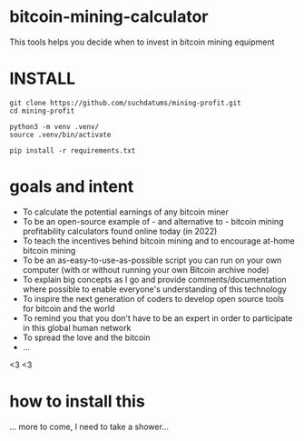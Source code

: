 # bitcoin-mining-calculator
This tools helps you decide when to invest in bitcoin mining equipment

# INSTALL
```
git clone https://github.com/suchdatums/mining-profit.git
cd mining-profit

python3 -m venv .venv/
source .venv/bin/activate

pip install -r requirements.txt
```



# goals and intent
- To calculate the potential earnings of any bitcoin miner
- To be an open-source example of - and alternative to - bitcoin mining profitability calculators found online today (in 2022)
- To teach the incentives behind bitcoin mining and to encourage at-home bitcoin mining
- To be an as-easy-to-use-as-possible script you can run on your own computer (with or without running your own Bitcoin archive node)
- To explain big concepts as I go and provide comments/documentation where possible to enable everyone's understanding of this technology
- To inspire the next generation of coders to develop open source tools for bitcoin and the world
- To remind you that you don't have to be an expert in order to participate in this global human network
- To spread the love and the bitcoin
- ...

<3 <3

# how to install this

... more to come, I need to take a shower...